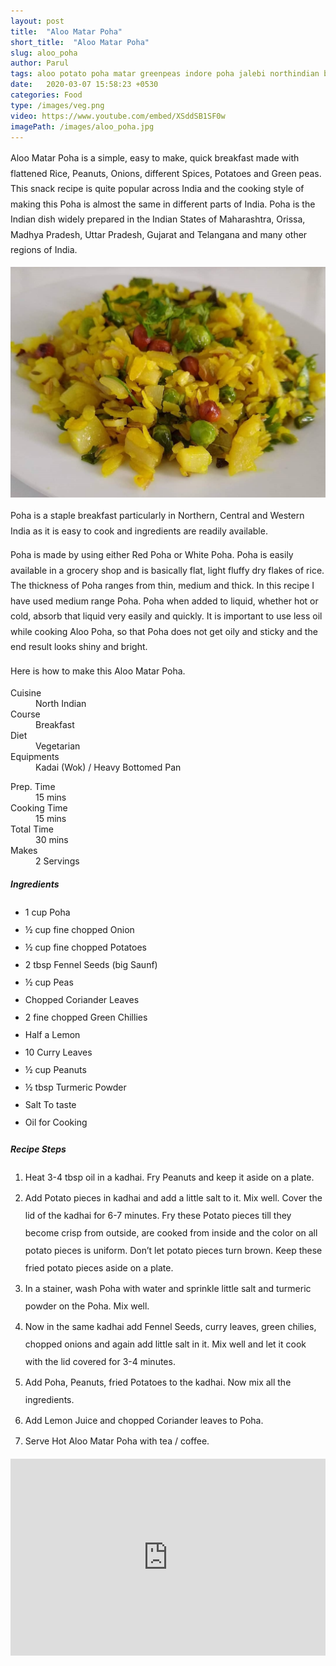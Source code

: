 ```yaml
---
layout: post
title:  "Aloo Matar Poha"
short_title:  "Aloo Matar Poha"
slug: aloo_poha
author: Parul
tags: aloo potato poha matar greenpeas indore poha jalebi northindian breakfast staple flattened rice peanuts quick easy indianbreakfast streetfood teatime snack eveningsnack kidstiffin ideas lunchbox foodyindianmom youtube likes food foodie foodlovers popular snack lessoil fit diet recipe kandapoha fluffy ujjainpoha
date:   2020-03-07 15:58:23 +0530
categories: Food
type: /images/veg.png
video: https://www.youtube.com/embed/XSddSB1SF0w
imagePath: /images/aloo_poha.jpg
---
```

<p class="text-justify" style="line-height: 175%;">
Aloo Matar Poha is a simple, easy to make, quick breakfast made with flattened Rice, Peanuts, Onions, different Spices, Potatoes and Green peas. This snack recipe is quite popular across India and the cooking style of making this Poha is almost the same in different parts of India. Poha is the Indian dish widely prepared in the Indian States of Maharashtra, Orissa, Madhya Pradesh, Uttar Pradesh, Gujarat and Telangana and many other regions of India.
</p>

<div class="row">
    <div class="col-md-12"><img src="../images/aloo_poha.jpg" alt="" class="rounded img-fluid mb-2"></div>
</div>

<p class="text-justify" style="line-height: 175%;">
Poha is a staple breakfast particularly in Northern, Central and Western India as it is easy to cook and ingredients are readily available.
</p>

<p class="text-justify" style="line-height: 175%;">
Poha is made by using either Red Poha or White Poha. Poha is easily available in a grocery shop and is basically flat, light fluffy dry flakes of rice. The thickness of Poha ranges from thin, medium and thick. In this recipe I have used medium range Poha. Poha when added to liquid, whether hot or cold, absorb that liquid very easily and quickly. It is important to use less oil while cooking Aloo Poha, so that Poha does not get oily and sticky and the end result looks shiny and bright.
</p>

<p class="text-justify" style="line-height: 175%;">
Here is how to make this Aloo Matar Poha.
</p>

<div class="row">
    <div class="col-md-6">
        <dl class="row">
            <dt class="col-sm-4">Cuisine</dt><dd class="col-sm-7">North Indian</dd>
            <dt class="col-sm-4">Course</dt><dd class="col-sm-7">Breakfast</dd>
            <dt class="col-sm-4">Diet</dt><dd class="col-sm-7">Vegetarian</dd>
            <dt class="col-sm-4">Equipments</dt><dd class="col-sm-7">Kadai (Wok) / Heavy Bottomed Pan</dd>
        </dl>
    </div>
    <div class="col-md-6">
        <dl class="row">
            <dt class="col-sm-5">Prep. Time</dt><dd class="col-sm-7">15 mins</dd>
            <dt class="col-sm-5">Cooking Time</dt><dd class="col-sm-7">15 mins</dd>
            <dt class="col-sm-5">Total Time</dt><dd class="col-sm-7">30 mins</dd>
            <dt class="col-sm-5">Makes</dt><dd class="col-sm-7">2 Servings</dd>
        </dl>
    </div>
</div>

<div class="recipe-section-divider"></div>
<div class="row" id="ingredients">
    <div class="col-md-12"><h5 class="font-weight-bold">Ingredients</h5></div>
</div>
<div class="row">
    <div class="col-md-12">
        <ul class="post-list" style="line-height: 200%">
            <li>1 cup Poha</li>
            <li>½ cup fine chopped Onion</li>
            <li>½ cup fine chopped Potatoes</li>
            <li>2 tbsp Fennel Seeds (big Saunf)</li>
            <li>½ cup Peas</li>
            <li>Chopped Coriander Leaves</li>
            <li>2 fine chopped Green Chillies</li>
            <li>Half a Lemon</li>
            <li>10 Curry Leaves</li>
            <li>½ cup Peanuts</li>
            <li>½ tbsp Turmeric Powder</li>
            <li>Salt To taste</li>
            <li>Oil for Cooking</li>
        </ul>
    </div>
</div>

<div class="recipe-section-divider"></div>
<div class="row" id="recipe">
    <div class="col-md-12"><h5 class="font-weight-bold">Recipe Steps</h5></div>
</div>
<div class="row">
    <div class="col-md-12">
        <ol class="post-list text-justify" style="line-height: 200%">
            <li style="margin-bottom:5px;">Heat 3-4 tbsp oil in a kadhai. Fry Peanuts and keep it aside on a plate.</li>
            <li style="margin-bottom:5px;">Add Potato pieces in kadhai and add a little salt to it. Mix well. Cover the lid of the kadhai for 6-7 minutes. Fry these Potato pieces till they become crisp from outside, are cooked from inside and the color on all potato pieces is uniform. Don’t let potato pieces turn brown. Keep these fried potato pieces aside on a plate.</li>
            <li style="margin-bottom:5px;">In a stainer, wash Poha with water and sprinkle little salt and turmeric powder on the Poha. Mix well. </li>
            <li style="margin-bottom:5px;">Now in the same kadhai add Fennel Seeds, curry leaves, green chilies, chopped onions and again add little salt in it. Mix well and let it cook with the lid covered for 3-4 minutes.</li>
            <li style="margin-bottom:5px;">Add Poha, Peanuts, fried Potatoes to the kadhai. Now mix all the ingredients.</li>
            <li style="margin-bottom:5px;">Add Lemon Juice and chopped Coriander leaves to Poha.</li>
            <li style="margin-bottom:5px;">Serve Hot Aloo Matar Poha with tea / coffee.</li>
        </ol>
    </div>
</div>
<div class="row" id="video">
    <div class="col-md-12">
        <div class="embed-responsive embed-responsive-16by9">
            <iframe width="100%" height="315" src="https://www.youtube.com/embed/XSddSB1SF0w" frameborder="0" allow="accelerometer; autoplay; encrypted-media; gyroscope; picture-in-picture" allowfullscreen></iframe>
        </div>
    </div>
</div>
<br>
